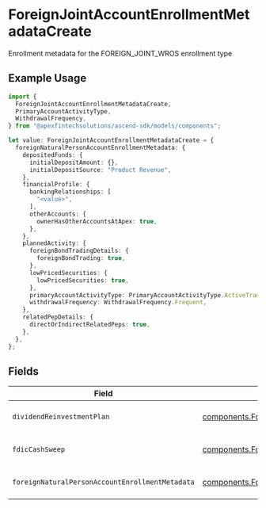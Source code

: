 # ForeignJointAccountEnrollmentMetadataCreate

Enrollment metadata for the FOREIGN_JOINT_WROS enrollment type

## Example Usage

```typescript
import {
  ForeignJointAccountEnrollmentMetadataCreate,
  PrimaryAccountActivityType,
  WithdrawalFrequency,
} from "@apexfintechsolutions/ascend-sdk/models/components";

let value: ForeignJointAccountEnrollmentMetadataCreate = {
  foreignNaturalPersonAccountEnrollmentMetadata: {
    depositedFunds: {
      initialDepositAmount: {},
      initialDepositSource: "Product Revenue",
    },
    financialProfile: {
      bankingRelationships: [
        "<value>",
      ],
      otherAccounts: {
        ownerHasOtherAccountsAtApex: true,
      },
    },
    plannedActivity: {
      foreignBondTradingDetails: {
        foreignBondTrading: true,
      },
      lowPricedSecurities: {
        lowPricedSecurities: true,
      },
      primaryAccountActivityType: PrimaryAccountActivityType.ActiveTrading,
      withdrawalFrequency: WithdrawalFrequency.Frequent,
    },
    relatedPepDetails: {
      directOrIndirectRelatedPeps: true,
    },
  },
};
```

## Fields

| Field                                                                                                                                                                            | Type                                                                                                                                                                             | Required                                                                                                                                                                         | Description                                                                                                                                                                      | Example                                                                                                                                                                          |
| -------------------------------------------------------------------------------------------------------------------------------------------------------------------------------- | -------------------------------------------------------------------------------------------------------------------------------------------------------------------------------- | -------------------------------------------------------------------------------------------------------------------------------------------------------------------------------- | -------------------------------------------------------------------------------------------------------------------------------------------------------------------------------- | -------------------------------------------------------------------------------------------------------------------------------------------------------------------------------- |
| `dividendReinvestmentPlan`                                                                                                                                                       | [components.ForeignJointAccountEnrollmentMetadataCreateDividendReinvestmentPlan](../../models/components/foreignjointaccountenrollmentmetadatacreatedividendreinvestmentplan.md) | :heavy_minus_sign:                                                                                                                                                               | Option to auto-enroll in Dividend Reinvestment; defaults to DIVIDEND_REINVESTMENT_ENROLL                                                                                         | DIVIDEND_REINVESTMENT_ENROLL                                                                                                                                                     |
| `fdicCashSweep`                                                                                                                                                                  | [components.ForeignJointAccountEnrollmentMetadataCreateFdicCashSweep](../../models/components/foreignjointaccountenrollmentmetadatacreatefdiccashsweep.md)                       | :heavy_minus_sign:                                                                                                                                                               | Option to auto-enroll in FDIC cash sweep; defaults to FDIC_CASH_SWEEP_ENROLL                                                                                                     | FDIC_CASH_SWEEP_ENROLL                                                                                                                                                           |
| `foreignNaturalPersonAccountEnrollmentMetadata`                                                                                                                                  | [components.ForeignNaturalPersonAccountEnrollmentMetadataCreate](../../models/components/foreignnaturalpersonaccountenrollmentmetadatacreate.md)                                 | :heavy_check_mark:                                                                                                                                                               | Enrollment metadata for Accounts that have a foreign Legal Natural Person owner.                                                                                                 |                                                                                                                                                                                  |